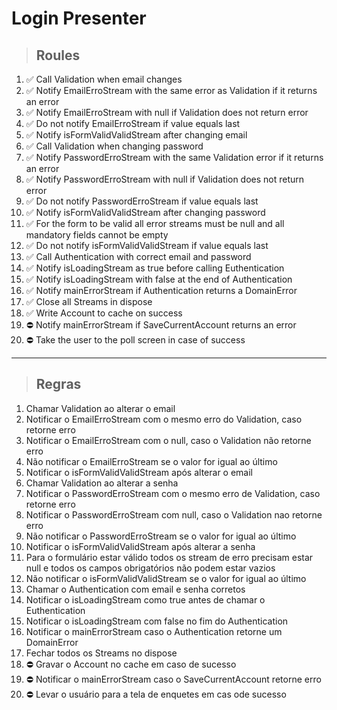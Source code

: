 # Login Presenter

> ## Roules
1. ✅ Call Validation when email changes
2. ✅ Notify EmailErroStream with the same error as Validation if it returns an error
3. ✅ Notify EmailErroStream with null if Validation does not return error
4. ✅ Do not notify EmailErroStream if value equals last
5. ✅ Notify isFormValidValidStream after changing email
6. ✅ Call Validation when changing password
7. ✅ Notify PasswordErroStream with the same Validation error if it returns an error
8. ✅ Notify PasswordErroStream with null if Validation does not return error
9. ✅ Do not notify PasswordErroStream if value equals last
10. ✅ Notify isFormValidValidStream after changing password
11. ✅ For the form to be valid all error streams must be null and all mandatory fields cannot be empty
12. ✅ Do not notify isFormValidValidStream if value equals last
13. ✅ Call Authentication with correct email and password
14. ✅ Notify isLoadingStream as true before calling Euthentication
15. ✅ Notify isLoadingStream with false at the end of Authentication
16. ✅ Notify mainErrorStream if Authentication returns a DomainError
17. ✅ Close all Streams in dispose
18. ✅ Write Account to cache on success
19. ⛔️ Notify mainErrorStream if SaveCurrentAccount returns an error
20. ⛔️ Take the user to the poll screen in case of success

_____________________________________________________________________

> ## Regras
1. Chamar Validation ao alterar o email
2. Notificar o EmailErroStream com o mesmo erro do Validation, caso retorne erro 
3. Notificar o EmailErroStream com o null, caso o Validation não retorne erro
4. Não notificar o EmailErroStream se o valor for igual ao último
5. Notificar o isFormValidValidStream após alterar o email 
6. Chamar Validation ao alterar a senha
7. Notificar o PasswordErroStream com o mesmo erro de Validation, caso retorne erro
8. Notificar o PasswordErroStream com null, caso o Validation nao retorne erro
9. Não notificar o PasswordErroStream se o valor for igual ao último
10. Notificar o isFormValidValidStream após alterar a senha
11. Para o formulário estar válido todos os stream de erro precisam estar null e todos os campos obrigatórios não podem estar vazios
12. Não notificar o isFormValidValidStream se o valor for igual ao último
13. Chamar o Authentication com email e senha corretos
14. Notificar o isLoadingStream como true antes de chamar o Euthentication
15. Notificar o isLoadingStream com false no fim do  Authentication
16. Notificar o mainErrorStream caso o Authentication retorne  um DomainError
17. Fechar todos os Streams no dispose
18. ⛔️ Gravar o Account no cache em caso de sucesso
19. ⛔️ Notificar o mainErrorStream caso o SaveCurrentAccount retorne erro
20. ⛔️ Levar o usuário para a tela de enquetes em cas ode sucesso
